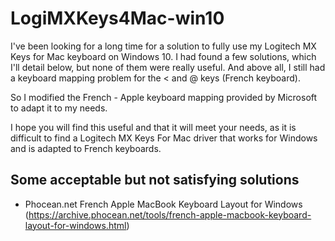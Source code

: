 # LogiMXKeys4Mac-win10

I've been looking for a long time for a solution to fully use my Logitech MX Keys for Mac keyboard on Windows 10. I had found a few solutions, which I'll detail below, but none of them were really useful. And above all, I still had a keyboard mapping problem for the < and @ keys (French keyboard).

So I modified the French - Apple keyboard mapping provided by Microsoft to adapt it to my needs.

I hope you will find this useful and that it will meet your needs, as it is difficult to find a Logitech MX Keys For Mac driver that works for Windows and is adapted to French keyboards.

## Some acceptable but not satisfying solutions

  - Phocean.net French Apple MacBook Keyboard Layout for Windows (https://archive.phocean.net/tools/french-apple-macbook-keyboard-layout-for-windows.html)
